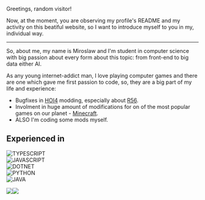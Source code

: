 Greetings, random visitor!

Now, at the moment, you are observing my profile's README and my activity on this beatiful website, so I want to introduce myself to you in my, individual way.

---

So, about me, my name is Miroslaw and I'm student in computer science with big passion about every form about this topic: from front-end to big data either AI.

As any young internet-addict man, I love playing computer games and there are one which gave me first passion to code, so, they are a big part of my life and experience:

- Bugfixes in [HOI4][PARADOX-WEBSITE] modding, especially about [R56][ROAD56B-MODPAGE].
- Involment in huge amount of modifications for on of the most popular games on our planet - [Minecraft][MINECRAFT].
- ALSO I'm coding some mods myself.

## Experienced in

![TYPESCRIPT] \
![JAVASCRIPT] \
![DOTNET] \
![PYTHON] \
![JAVA]

<!-- GITHUB STATS:
 -->

<img align="center" src="https://github-readme-stats.vercel.app/api?username=Falcion&bg_color=30,e96443,904e95&title_color=fff&custom_title=Git%20activity%20(Falcion):&text_color=fff&include_all_commits=true&hide_border=true"/><img align="center" src="https://github-readme-stats.vercel.app/api/top-langs/?username=Falcion&bg_color=30,e96443,904e95&title_color=fff&custom_title=Languages%20top:&text_color=fff&include_all_commits=true&hide_border=true">

<!-- MARKDOWN HYPERLINKS AND IMAGES 
 * We are using these blocks, because of them, code of
 * this README would be more beautiful and readable.
 * 
 * 
 -->

[PARADOX-WEBSITE]: https://www.paradoxinteractive.com/games/hearts-of-iron-iv/about/
[ROAD56B-MODPAGE]: https://steamcommunity.com/sharedfiles/filedetails/?id=820260968/
[MINECRAFT]: https://minecraft.net/

[TYPESCRIPT]: https://img.shields.io/badge/TYPESCRIPT-0?logoWidth=32&style=for-the-badge&color=3178C6&logoColor=white&logo=typescript
[JAVASCRIPT]: https://img.shields.io/badge/JAVASCRIPT-0?logoWidth=32&style=for-the-badge&color=F7DF1E&logoColor=black&logo=javascript 
[DOTNET]: https://img.shields.io/badge/CSHARP-0?logoWidth=32&style=for-the-badge&color=512BD4&logoColor=white&logo=csharp
[PYTHON]: https://img.shields.io/badge/PYTHON-0?logoWidth=32&style=for-the-badge&color=3776AB&logoColor=white&logo=python
[JAVA]: https://img.shields.io/badge/JAVA-0?logoWidth&style=for-the-badge&color=FF9E0F&logoColor=black&logo=intellij-idea

[GITHUB-STATS]: https://github-readme-stats.vercel.app/api?username=Falcion&custom_title=Recent%20activity:&theme=gradient
